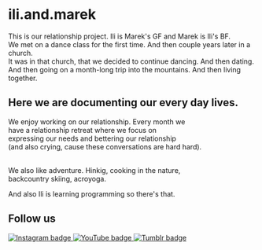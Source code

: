 # ili.and.marek
This is our relationship project. Ili is Marek's GF and Marek is Ili's BF. 
<br> We met on a dance class for the first time. And then couple years later in a church. 
<br>It was in that church, that we decided to continue dancing. And then dating. 
<br> And then going on a month-long trip into the mountains. And then living together.

## Here we are documenting our every day lives.
We enjoy working on our relationship. Every month we 
<br> have a relationship retreat where we focus on 
<br> expressing our needs and bettering our relationship 
<br> (and also crying, cause these conversations are hard hard).
<!-- insert link to our retreat notes -->

<br> We also like adventure. Hinkig, cooking in the nature, 
<br> backcountry skiing, acroyoga.


And also Ili is learning programming so there's that.

## Follow us

<a href="https://www.instagram.com/ili.and.marek/">
  <img src="https://img.shields.io/badge/Instagram-visit%20our%20account-lightgrey" alt="Instagram badge">
</a>

<a href="https://www.youtube.com/channel/UCjZepU0OIhD0AKaDRYvT7nQ">
  <img src="https://img.shields.io/badge/YouTube-visit%20our%20channel-lightgrey" alt="YouTube badge">
</a>

<a href="https://www.tumblr.com/blog/cowsinbathrooms">
  <img src="https://img.shields.io/badge/Tumblr-visit%20our%20blog-lightgrey" alt="Tumblr badge">
</a>

<!-- badges created here: https://shields.io -->
